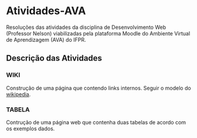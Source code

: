 # Atividades-AVA

Resoluções das atividades da disciplina de Desenvolvimento Web (Professor Nelson) viabilizadas pela plataforma Moodle do Ambiente Virtual de Aprendizagem (AVA) do IFPR.

## Descrição das Atividades

### WIKI
Construção de uma página que contendo links internos. Seguir o modelo do [wikipedia](http://pt.wikipedia.org/wiki/Html).

### TABELA

Contrução de uma página web que contenha duas tabelas de acordo com os exemplos dados.

